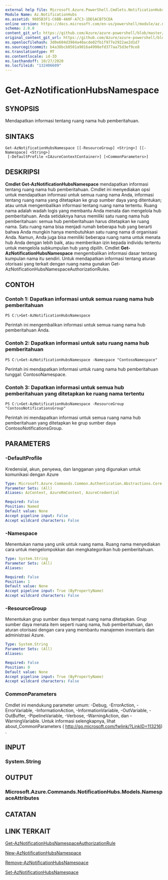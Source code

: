 ```yaml
---
external help file: Microsoft.Azure.PowerShell.Cmdlets.NotificationHubs.dll-Help.xml
Module Name: Az.NotificationHubs
ms.assetid: 9805B3F1-C6BB-4A0F-A7C3-1DD1ACB75CDA
online version: https://docs.microsoft.com/en-us/powershell/module/az.notificationhubs/get-aznotificationhubsnamespace
schema: 2.0.0
content_git_url: https://github.com/Azure/azure-powershell/blob/master/src/NotificationHubs/NotificationHubs/help/Get-AzNotificationHubsNamespace.md
original_content_git_url: https://github.com/Azure/azure-powershell/blob/master/src/NotificationHubs/NotificationHubs/help/Get-AzNotificationHubsNamespace.md
ms.openlocfilehash: 3d0e604d3984a40acde02fb1f977e2922ae2d1d7
ms.sourcegitcommit: b4a38bcb0501a9016a4998efd377aa75d3ef9ce8
ms.translationtype: MT
ms.contentlocale: id-ID
ms.lasthandoff: 10/27/2020
ms.locfileid: "132406609"
---
```

# Get-AzNotificationHubsNamespace

## SYNOPSIS
Mendapatkan informasi tentang ruang nama hub pemberitahuan.

## SINTAKS

```
Get-AzNotificationHubsNamespace [[-ResourceGroup] <String>] [[-Namespace] <String>]
 [-DefaultProfile <IAzureContextContainer>] [<CommonParameters>]
```

## DESKRIPSI
**Cmdlet Get-AzNotificationHubsNamespace** mendapatkan informasi tentang ruang nama hub pemberitahuan.
Cmdlet ini menyediakan opsi untuk mendapatkan informasi untuk semua ruang nama Anda, informasi tentang ruang nama yang ditetapkan ke grup sumber daya yang ditentukan; atau untuk mengembalikan informasi tentang ruang nama tertentu.
Ruang nama adalah wadah logis yang membantu Anda menata dan mengelola hub pemberitahuan.
Anda setidaknya harus memiliki satu ruang nama hub pemberitahuan: semua hub pemberitahuan harus ditetapkan ke ruang nama.
Satu ruang nama bisa menjadi rumah beberapa hub yang berarti bahwa Anda mungkin hanya membutuhkan satu ruang nama di organisasi Anda.
Namun, Anda juga bisa memiliki beberapa ruang nama untuk menata hub Anda dengan lebih baik, atau memberikan izin kepada individu tertentu untuk mengelola subkumpulan hub yang dipilih.
Cmdlet **Get-AzNotificationHubsNamespace** mengembalikan informasi dasar tentang kumpulan nama itu sendiri.
Untuk mendapatkan informasi tentang aturan otorisasi yang terkait dengan ruang nama gunakan Get-AzNotificationHubsNamespaceAuthorizationRules.

## CONTOH

### Contoh 1: Dapatkan informasi untuk semua ruang nama hub pemberitahuan
```
PS C:\>Get-AzNotificationHubsNamespace
```

Perintah ini mengembalikan informasi untuk semua ruang nama hub pemberitahuan Anda.

### Contoh 2: Dapatkan informasi untuk satu ruang nama hub pemberitahuan
```
PS C:\>Get-AzNotificationHubsNamespace -Namespace "ContosoNamespace"
```

Perintah ini mendapatkan informasi untuk ruang nama hub pemberitahuan tunggal: ContosoNamespace.

### Contoh 3: Dapatkan informasi untuk semua hub pemberitahuan yang ditetapkan ke ruang nama tertentu
```
PS C:\>Get-AzNotificationHubsNamespace -ResourceGroup "ContosoNotificationsGroup"
```

Perintah ini mendapatkan informasi untuk semua ruang nama hub pemberitahuan yang ditetapkan ke grup sumber daya ContosoNotificationsGroup.

## PARAMETERS

### -DefaultProfile
Kredensial, akun, penyewa, dan langganan yang digunakan untuk komunikasi dengan Azure

```yaml
Type: Microsoft.Azure.Commands.Common.Authentication.Abstractions.Core.IAzureContextContainer
Parameter Sets: (All)
Aliases: AzContext, AzureRmContext, AzureCredential

Required: False
Position: Named
Default value: None
Accept pipeline input: False
Accept wildcard characters: False
```

### -Namespace
Menentukan nama yang unik untuk ruang nama.
Ruang nama menyediakan cara untuk mengelompokkan dan mengkategorikan hub pemberitahuan.

```yaml
Type: System.String
Parameter Sets: (All)
Aliases:

Required: False
Position: 1
Default value: None
Accept pipeline input: True (ByPropertyName)
Accept wildcard characters: False
```

### -ResourceGroup
Menentukan grup sumber daya tempat ruang nama ditetapkan.
Grup sumber daya menata item seperti ruang nama, hub pemberitahuan, dan aturan otorisasi dengan cara yang membantu manajemen inventaris dan administrasi Azure.

```yaml
Type: System.String
Parameter Sets: (All)
Aliases:

Required: False
Position: 0
Default value: None
Accept pipeline input: True (ByPropertyName)
Accept wildcard characters: False
```

### CommonParameters
Cmdlet ini mendukung parameter umum: -Debug, -ErrorAction, -ErrorVariable, -InformationAction, -InformationVariable, -OutVariable, -OutBuffer, -PipelineVariable, -Verbose, -WarningAction, dan -WarningVariable. Untuk informasi selengkapnya, lihat about_CommonParameters ( http://go.microsoft.com/fwlink/?LinkID=113216) .

## INPUT

### System.String

## OUTPUT

### Microsoft.Azure.Commands.NotificationHubs.Models.NamespaceAttributes

## CATATAN

## LINK TERKAIT

[Get-AzNotificationHubsNamespaceAuthorizationRule](./Get-AzNotificationHubsNamespaceAuthorizationRule.md)

[New-AzNotificationHubsNamespace](./New-AzNotificationHubsNamespace.md)

[Remove-AzNotificationHubsNamespace](./Remove-AzNotificationHubsNamespace.md)

[Set-AzNotificationHubsNamespace](./Set-AzNotificationHubsNamespace.md)



